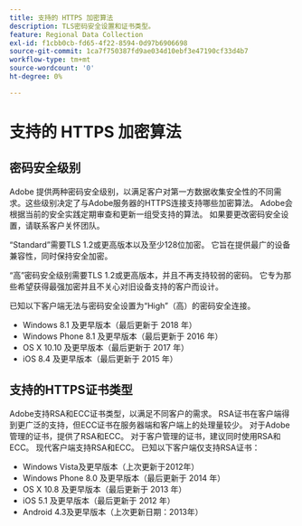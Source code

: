 ```yaml
---
title: 支持的 HTTPS 加密算法
description: TLS密码安全设置和证书类型。
feature: Regional Data Collection
exl-id: f1cbb0cb-fd65-4f22-8594-0d97b6906698
source-git-commit: 1ca7f750387fd9ae034d10ebf3e47190cf33d4b7
workflow-type: tm+mt
source-wordcount: '0'
ht-degree: 0%

---
```


# 支持的 HTTPS 加密算法

## 密码安全级别

Adobe 提供两种密码安全级别，以满足客户对第一方数据收集安全性的不同需求。这些级别决定了与Adobe服务器的HTTPS连接支持哪些加密算法。 Adobe会根据当前的安全实践定期审查和更新一组受支持的算法。 如果要更改密码安全设置，请联系客户关怀团队。

“Standard”需要TLS 1.2或更高版本以及至少128位加密。 它旨在提供最广的设备兼容性，同时保持安全加密。

“高”密码安全级别需要TLS 1.2或更高版本，并且不再支持较弱的密码。 它专为那些希望获得最强加密并且不关心对旧设备支持的客户而设计。

已知以下客户端无法与密码安全设置为“High”（高）的密码安全连接。

* Windows 8.1 及更早版本（最后更新于 2018 年）
* Windows Phone 8.1 及更早版本（最后更新于 2016 年）
* OS X 10.10 及更早版本（最后更新于 2017 年）
* iOS 8.4 及更早版本（最后更新于 2015 年）

## 支持的HTTPS证书类型

Adobe支持RSA和ECC证书类型，以满足不同客户的需求。 RSA证书在客户端得到更广泛的支持，但ECC证书在服务器端和客户端上的处理量较少。 对于Adobe管理的证书，提供了RSA和ECC。 对于客户管理的证书，建议同时使用RSA和ECC。 现代客户端支持RSA和ECC。 已知以下客户端仅支持RSA证书：

* Windows Vista及更早版本（上次更新于2012年）
* Windows Phone 8.0 及更早版本（最后更新于 2014 年）
* OS X 10.8 及更早版本（最后更新于 2013 年）
* iOS 5.1 及更早版本（最后更新于 2012 年）
* Android 4.3及更早版本（上次更新日期：2013年）
